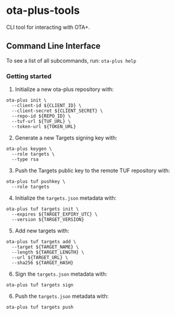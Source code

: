 # ota-plus-tools

CLI tool for interacting with OTA+.

## Command Line Interface

To see a list of all subcommands, run: `ota-plus help`

### Getting started

1. Initialize a new ota-plus repository with:
```
ota-plus init \
  --client-id ${CLIENT_ID} \
  --client-secret ${CLIENT_SECRET} \
  --repo-id ${REPO_ID} \
  --tuf-url ${TUF_URL} \
  --token-url ${TOKEN_URL}
```

2. Generate a new Targets signing key with:
```
ota-plus keygen \
  --role targets \
  --type rsa
```

3. Push the Targets public key to the remote TUF repository with:
```
ota-plus tuf pushkey \
  --role targets
```

4. Initialize the `targets.json` metadata with:
```
ota-plus tuf targets init \
  --expires ${TARGET_EXPIRY_UTC} \
  --version ${TARGET_VERSION}
```

5. Add new targets with:
```
ota-plus tuf targets add \
  --target ${TARGET_NAME} \
  --length ${TARGET_LENGTH} \
  --url ${TARGET_URL} \
  --sha256 ${TARGET_HASH}
```

6. Sign the `targets.json` metadata with:
```
ota-plus tuf targets sign
```

6. Push the `targets.json` metadata with:
```
ota-plus tuf targets push
```
